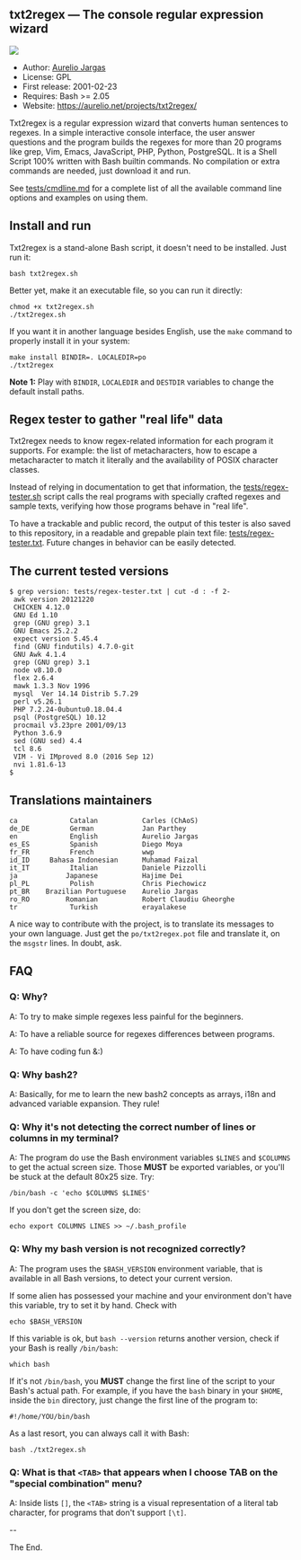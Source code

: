 ## txt2regex — The console regular expression wizard

![](https://aurelio.net/projects/txt2regex/img/screenshot.png)

- Author: [Aurelio Jargas](https://aurelio.net/about.html)
- License: GPL
- First release: 2001-02-23
- Requires: Bash >= 2.05
- Website: https://aurelio.net/projects/txt2regex/

Txt2regex is a regular expression wizard that converts human sentences
to regexes. In a simple interactive console interface, the user answer
questions and the program builds the regexes for more than 20 programs
like grep, Vim, Emacs, JavaScript, PHP, Python, PostgreSQL. It is a
Shell Script 100% written with Bash builtin commands. No compilation or
extra commands are needed, just download it and run.

See [tests/cmdline.md](tests/cmdline.md) for a complete list of all the
available command line options and examples on using them.


## Install and run

Txt2regex is a stand-alone Bash script, it doesn't need to be installed.
Just run it:

    bash txt2regex.sh

Better yet, make it an executable file, so you can run it directly:

    chmod +x txt2regex.sh
    ./txt2regex.sh

If you want it in another language besides English, use the `make`
command to properly install it in your system:

    make install BINDIR=. LOCALEDIR=po
    ./txt2regex

**Note 1:** Play with `BINDIR`, `LOCALEDIR` and `DESTDIR` variables to
change the default install paths.


## Regex tester to gather "real life" data

Txt2regex needs to know regex-related information for each program it
supports. For example: the list of metacharacters, how to escape a
metacharacter to match it literally and the availability of POSIX
character classes.

Instead of relying in documentation to get that information, the
[tests/regex-tester.sh](tests/regex-tester.sh) script calls the real
programs with specially crafted regexes and sample texts, verifying how
those programs behave in "real life".

To have a trackable and public record, the output of this tester is also
saved to this repository, in a readable and grepable plain text file:
[tests/regex-tester.txt](tests/regex-tester.txt). Future changes in
behavior can be easily detected.


## The current tested versions

```console
$ grep version: tests/regex-tester.txt | cut -d : -f 2-
 awk version 20121220
 CHICKEN 4.12.0
 GNU Ed 1.10
 grep (GNU grep) 3.1
 GNU Emacs 25.2.2
 expect version 5.45.4
 find (GNU findutils) 4.7.0-git
 GNU Awk 4.1.4
 grep (GNU grep) 3.1
 node v8.10.0
 flex 2.6.4
 mawk 1.3.3 Nov 1996
 mysql  Ver 14.14 Distrib 5.7.29
 perl v5.26.1
 PHP 7.2.24-0ubuntu0.18.04.4
 psql (PostgreSQL) 10.12
 procmail v3.23pre 2001/09/13
 Python 3.6.9
 sed (GNU sed) 4.4
 tcl 8.6
 VIM - Vi IMproved 8.0 (2016 Sep 12)
 nvi 1.81.6-13
$
```


## Translations maintainers

    ca             Catalan           Carles (ChAoS)
    de_DE          German            Jan Parthey
    en             English           Aurelio Jargas
    es_ES          Spanish           Diego Moya
    fr_FR          French            wwp
    id_ID     Bahasa Indonesian      Muhamad Faizal
    it_IT          Italian           Daniele Pizzolli
    ja            Japanese           Hajime Dei
    pl_PL          Polish            Chris Piechowicz
    pt_BR    Brazilian Portuguese    Aurelio Jargas
    ro_RO         Romanian           Robert Claudiu Gheorghe
    tr             Turkish           erayalakese

A nice way to contribute with the project, is to translate its
messages to your own language. Just get the `po/txt2regex.pot`
file and translate it, on the `msgstr` lines. In doubt, ask.


## FAQ

### Q: Why?

A: To try to make simple regexes less painful for the beginners.

A: To have a reliable source for regexes differences between programs.

A: To have coding fun &:)

### Q: Why bash2?

A: Basically, for me to learn the new bash2 concepts as arrays, i18n
and advanced variable expansion. They rule!

### Q: Why it's not detecting the correct number of lines or columns in my terminal?

A: The program do use the Bash environment variables `$LINES` and
`$COLUMNS` to get the actual screen size. Those **MUST** be exported
variables, or you'll be stuck at the default 80x25 size. Try:

    /bin/bash -c 'echo $COLUMNS $LINES'

If you don't get the screen size, do:

    echo export COLUMNS LINES >> ~/.bash_profile

### Q: Why my bash version is not recognized correctly?

A: The program uses the `$BASH_VERSION`
environment variable, that is available in all Bash versions,
to detect your current version.

If some alien has possessed your machine and your environment
don't have this variable, try to set it by hand. Check with

    echo $BASH_VERSION

If this variable is ok, but `bash --version` returns another
version, check if your Bash is really `/bin/bash`:

    which bash

If it's not `/bin/bash`, you **MUST** change the first line
of the script to your Bash's actual path. For example, if you
have the `bash` binary in your `$HOME`, inside the `bin`
directory, just change the first line of the program to:

    #!/home/YOU/bin/bash

As a last resort, you can always call it with Bash:

    bash ./txt2regex.sh

### Q: What is that `<TAB>` that appears when I choose TAB on the "special combination" menu?

A: Inside lists `[]`, the `<TAB>` string is a visual representation of
a literal tab character, for programs that don't support `[\t]`.

--

The End.
